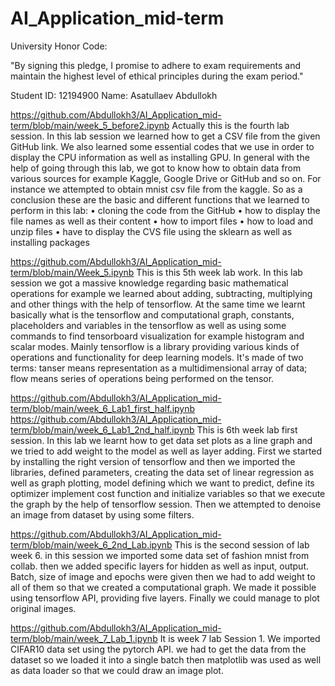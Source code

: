 # AI_Application_mid-term


University Honor Code:

"By signing this pledge, I promise to adhere to exam requirements and maintain the highest level of ethical principles during the exam period."


Student ID: 12194900
Name: Asatullaev Abdullokh


https://github.com/Abdullokh3/AI_Application_mid-term/blob/main/week_5_before2.ipynb
Actually this is the fourth lab session. In this lab session we learned how to get a CSV file from the given GitHub link. We also learned some essential codes that we use in order to display the CPU information as well as installing GPU. In general with the help of going through this lab, we got to know how to obtain data from various sources for example Kaggle, Google Drive or GitHub and so on. For instance we attempted to obtain mnist csv file from the kaggle. So as a conclusion these are the basic and different functions that we learned to perform in this lab:
• cloning the code from the GitHub
• how to display the file names as well as their content
• how to import files
• how to load and unzip files
• have to display the CVS file using the sklearn as well as installing packages

https://github.com/Abdullokh3/AI_Application_mid-term/blob/main/Week_5.ipynb
This is this 5th week lab work. In this lab session we got a massive knowledge regarding basic mathematical operations for example we learned about adding, subtracting, multiplying and other things with the help of tensorflow. At the same time we learnt basically what is the tensorflow and computational graph, constants, placeholders and variables in the tensorflow as well as using some commands to find tensorboard visualization for example histogram and scalar modes. Mainly tensorflow is a library providing various kinds of operations and functionality for deep learning models. It's made of two terms: tanser means representation as a multidimensional array of data; flow means series of operations being performed on the tensor.

https://github.com/Abdullokh3/AI_Application_mid-term/blob/main/week_6_Lab1_first_half.ipynb
https://github.com/Abdullokh3/AI_Application_mid-term/blob/main/week_6_Lab1_2nd_half.ipynb
This is 6th week lab first session. In this lab we learnt how to get data set plots as a line graph and we tried to add weight to the model as well as layer adding. First we started by installing the right version of tensorflow and then we imported the libraries, defined parameters, creating the data set of linear regression as well as graph plotting, model defining which we want to predict, define its optimizer implement cost function and initialize variables so that we execute the graph by the help of tensorflow session. Then we attempted to denoise an image from dataset by using some filters. 

https://github.com/Abdullokh3/AI_Application_mid-term/blob/main/week_6_2nd_Lab.ipynb
This is the second session of lab week 6. in this session we imported some data set of fashion mnist from collab. then we added specific layers for hidden as well as input, output. Batch, size of image and epochs were given then we had to add weight to all of them so that we created a computational graph. We made it possible using tensorflow API, providing five layers. Finally we could manage to plot original images.

https://github.com/Abdullokh3/AI_Application_mid-term/blob/main/week_7_Lab_1.ipynb
It is week 7 lab Session 1. We imported CIFAR10 data set using the pytorch API. we had to get the data from the dataset so we loaded it into a single batch then matplotlib was used as well as data loader so that we could draw an image plot.
